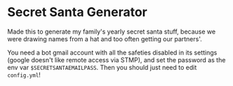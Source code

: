 # Secret Santa Generator

Made this to generate my family's yearly secret santa stuff, because we were drawing names from a hat and too often getting our partners'.

You need a bot gmail account with all the safeties disabled in its settings (google doesn't like remote access via STMP), and set the password as the env var `$SECRETSANTAEMAILPASS`. Then you should just need to edit `config.yml`!
